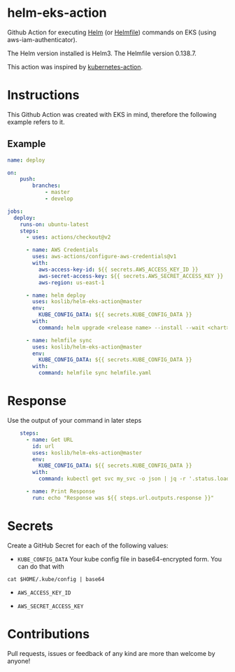 # helm-eks-action
Github Action for  executing [Helm](https://github.com/helm/helm) (or [Helmfile](https://github.com/roboll/helmfile)) commands on EKS (using aws-iam-authenticator).

The Helm version installed is Helm3. 
The Helmfile version 0.138.7.

This action was inspired by [kubernetes-action](https://github.com/Jberlinsky/kubernetes-action).

# Instructions

This Github Action was created with EKS in mind, therefore the following example refers to it.

## Example

```yaml
name: deploy

on:
    push:
        branches:
            - master
            - develop

jobs:
  deploy:
    runs-on: ubuntu-latest
    steps:
      - uses: actions/checkout@v2

      - name: AWS Credentials
        uses: aws-actions/configure-aws-credentials@v1
        with:
          aws-access-key-id: ${{ secrets.AWS_ACCESS_KEY_ID }}
          aws-secret-access-key: ${{ secrets.AWS_SECRET_ACCESS_KEY }}
          aws-region: us-east-1

      - name: helm deploy
        uses: koslib/helm-eks-action@master
        env:
          KUBE_CONFIG_DATA: ${{ secrets.KUBE_CONFIG_DATA }}
        with:
          command: helm upgrade <release name> --install --wait <chart> -f <path to values.yaml>

      - name: helmfile sync
        uses: koslib/helm-eks-action@master
        env:
          KUBE_CONFIG_DATA: ${{ secrets.KUBE_CONFIG_DATA }}
        with:
          command: helmfile sync helmfile.yaml
```

# Response

Use the output of your command in later steps

```yaml
    steps:
      - name: Get URL
        id: url
        uses: koslib/helm-eks-action@master
        env:
          KUBE_CONFIG_DATA: ${{ secrets.KUBE_CONFIG_DATA }}
        with:
          command: kubectl get svc my_svc -o json | jq -r '.status.loadBalancer.ingress[0].hostname'

      - name: Print Response
        run: echo "Response was ${{ steps.url.outputs.response }}"

```

# Secrets

Create a GitHub Secret for each of the following values:

* `KUBE_CONFIG_DATA`
Your kube config file in base64-encrypted form. You can do that with

```
cat $HOME/.kube/config | base64
```

* `AWS_ACCESS_KEY_ID`

* `AWS_SECRET_ACCESS_KEY`

# Contributions

Pull requests, issues or feedback of any kind are more than welcome by anyone!
